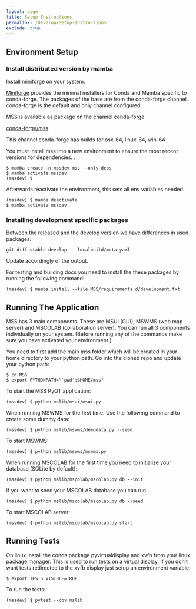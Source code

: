 ```yaml
---
layout: page
title: Setup Instructions
permalink: /develop/Setup-Instructions
exclude: true
---
```


## Environment Setup

### Install distributed version by mamba

Install miniforge on your system.

[Miniforge](https://github.com/conda-forge/miniforge#download) provides the minimal installers 
for Conda and Mamba specific to conda-forge. The packages of the base are from the conda-forge channel.
conda-forge is the default and only channel configured.

MSS is available as package on the channel conda-forge.

[conda-forge/mss](https://anaconda.org/conda-forge/mss)

This channel conda-forge has builds for osx-64, linux-64, win-64

You must install mss into a new environment to ensure the most recent
versions for dependencies. :

    $ mamba create -n mssdev mss --only-deps
    $ mamba activate mssdev
    (mssdev) $ 

Afterwards reactivate the environment, this sets all env variables needed.

    (mssdev) $ mamba deactivate
    $ mamba activate mssdev

### Installing development specific packages

Between the released and the develop version we have differences in used packages:

    git diff stable develop -- localbuild/meta.yaml
    
Update accordingly of the output.

For testing and building docs you need to install the these packages by running the following command:

    (mssdev) $ mamba install --file MSS/requirements.d/development.txt

## Running The Application

MSS has 3 main components. These are MSUI (GUI), MSWMS (web map server) and MSCOLAB (collaboration server). You can run all 3 components individually on your system. 
(Before running any of the commands make sure you have activated your environment.)

You need to first add the main mss folder which will be created in your home directory to your python path. Go into the cloned repo and update your python path:

    $ cd MSS
    $ export PYTHONPATH="`pwd`:$HOME/mss"

To start the MSS PyQT application:

    (mssdev) $ python mslib/msui/msui.py

When running MSWMS for the first time. Use the following command to create some dummy data:

    (mssdev) $ python mslib/mswms/demodata.py --seed

To start MSWMS:

    (mssdev) $ python mslib/mswms/mswms.py

When running MSCOLAB for the first time you need to initialize your database (SQLite by default):

    (mssdev) $ python mslib/mscolab/mscolab.py db --init

If you want to seed your MSCOLAB database you can run:

    (mssdev) $ python mslib/mscolab/mscolab.py db --seed

To start MSCOLAB server:

    (mssdev) $ python mslib/mscolab/mscolab.py start

## Running Tests

On linux install the conda package pyvirtualdisplay and xvfb from your linux package manager. This is used to run tests on a virtual display. If you don’t want tests redirected to the xvfb display just setup an environment variable:

    $ export TESTS_VISIBLE=TRUE

To run the tests:

    (mssdev) $ pytest --cov mslib
